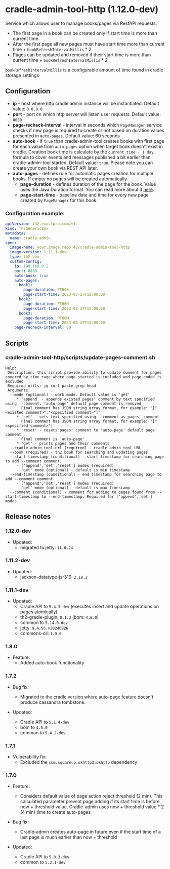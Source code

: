 # cradle-admin-tool-http (1.12.0-dev)
Service which allows user to manage books/pages via RestAPI requests.
- The first page in a book can be created only if start time is more than current time.
- After the first page all new pages must have start time more than current time + `bookRefreshIntervalMillis` * 2
- Pages can be updated and removed if their start time is more than current time + `bookRefreshIntervalMillis` * 2

`bookRefreshIntervalMillis` is a configurable amount of time found in cradle storage settings



## Configuration
- **ip** - host where http cradle admin instance will be instantiated. Default value: `0.0.0.0`
- **port** - port on which http server will listen user requests. Default value: `8080`
- **page-recheck-interval** - interval in seconds which `PageManager` service checks if new page is required to create or not based on duration values presented in `auto-pages`. Default value: 60 seconds
- **auto-book** - if `true` than cradle-admin-tool creates books with first page for each value from `auto-pages` option when target book doesn't exist in cradle. 
  Creation book time is calculate by the `current time - 1 day` formula to cover events and messages published a bit earlier than cradle-admin-tool started. Default value: `true`.
  Please note you can create your own book via REST API later.
- **auto-pages** - defines rule for automatic pages creation for multiple books. If empty no pages will be created automatically.
  - **page-duration** - defines duration of the page for the book. Value uses the Java Duration format. You can read more about it [here](https://docs.oracle.com/javase/8/docsT/api/java/time/Duration.html#parse-java.lang.CharSequence-).
  - **page-start-time** - baseline date and time for every new page created by `PageManager` for this book.

### Configuration example:
```yaml
apiVersion: th2.exactpro.com/v1
kind: Th2GenericBox
metadata:
  name: cradle-admin
spec:
  image-name: your.image.repo:42/cradle-admin-tool-http
  image-version: 1.11.1-dev
  type: th2-box
  custom-config:
    ip: 198.168.0.2
    port: 8080
    auto-book: true
    auto-pages:
      book1:
        page-duration: PT60S
        page-start-time: 2023-03-27T12:00:00
      book2: 
        page-duration: PT60H
        page-start-time: 2023-03-27T12:00:00
      book3: 
        page-duration: PT60M
        page-start-time: 2023-03-27T12:00:00
    page-recheck-interval: 60 
```

## Scripts

### cradle-admin-tool-http/scripts/update-pages-comment.sh

```
Help:
 Description: this script provide ability to update comment for pages covered by time rage where page.started is included and page.ended is excluded
 Required utils: jq curl paste grep head
 Arguments:
  --mode (optional) - work mode. Default value is 'get'
     * 'append' - appends existed pages' comment by text specified using --comment. 'auto-page' default page comment is removed
       Final comment has JSON string array format, for example: '["<existed comment>","<specified comment>"]'
     * 'set' - sets text specified using --comment as pages' comment
       Final comment has JSON string array format, for example: '["<specified comment>"]'
     * 'reset' - resets pages' comment to 'auto-page' default page comment
       Final comment is 'auto-page'
     * 'get' - prints pages and their comments
  --cradle-admin-tool-url (required) - cradle admin tool URL
  --book (required) - th2 book for searching and updating pages
  --start-timestamp (conditional) - start timestamp for searching page to add --comment comment.
     - ['append','set','reset'] modes (required)
     - 'get' mode (optional) - default is min timestamp
  --end-timestamp (conditional) - end timestamp for searching page to add --comment comment.
     - ['append','set','reset'] modes (required)
     - 'get' mode (optional) - default is max timestamp
  --comment (conditional) - comment for adding to pages found from --start-timestamp to --end-timestamp. Required for ['append','set'] modes
```

## Release notes

### 1.12.0-dev
* Updated:
  * migrated to jetty: `11.0.24`

### 1.11.2-dev
* Updated:
  * jackson-datatype-jsr310: `2.18.2`

### 1.11.1-dev

+ Updated:
  + Cradle API to `5.4.3-dev` (executes insert and update operations on pages atomically)
  + th2-gradle-plugin: `0.1.3` (bom: `4.8.0`)
  + common to `5.14.0-dev`
  + jetty: `9.4.56.v20240826`
  + commons-cli: `1.9.0`

### 1.8.0

+ Feature:
  + Added auto-book functionality

### 1.7.2

+ Bug fix:
  + Migrated to the cradle version where auto-page feature doesn't produce cassandra tombstone.
  
+ Updated:
  + Cradle API to `5.1.4-dev`
  + bom to `4.5.0`
  + common to `5.4.2-dev`

### 1.7.1

+ Vulnerability fix:
  + Excluded the `com.squareup.okhttp3:okhttp` dependency 

### 1.7.0

+ Feature:
  + Considers default value of page action reject threshold (2 min). This calculated parameter prevent page adding if its start time is before now + threshold value. 
    Cradle-admin uses now + threshold value * 2 (4 min) time to create auto-pages
    
+ Bug fix:
  + Cradle-admin creates auto-page in future even if the start time of a last page is much earlier than now + threshold

+ Updated:
  + Cradle API to `5.0.3-dev`
  + common to `5.2.1-dev`